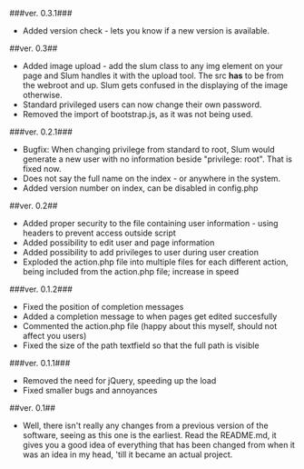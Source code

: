 ###ver. 0.3.1###
* Added version check - lets you know if a new version is available.

##ver. 0.3##
* Added image upload - add the slum class to any img element on your page and Slum handles it with the upload tool. The src **has** to be from the webroot and up. Slum gets confused in the displaying of the image otherwise.
* Standard privileged users can now change their own password.
* Removed the import of bootstrap.js, as it was not being used.

###ver. 0.2.1###
* Bugfix: When changing privilege from standard to root, Slum would generate a new user with no information beside "privilege: root". That is fixed now.
* Does not say the full name on the index - or anywhere in the system.
* Added version number on index, can be disabled in config.php

##ver. 0.2##
* Added proper security to the file containing user information - using headers to prevent access outside script
* Added possibility to edit user and page information
* Added possibility to add privileges to user during user creation
* Exploded the action.php file into multiple files for each different action, being included from the action.php file; increase in speed

###ver. 0.1.2###
* Fixed the position of completion messages
* Added a completion message to when pages get edited succesfully
* Commented the action.php file (happy about this myself, should not affect you users)
* Fixed the size of the path textfield so that the full path is visible

###ver. 0.1.1###
* Removed the need for jQuery, speeding up the load
* Fixed smaller bugs and annoyances

##ver. 0.1##
* Well, there isn't really any changes from a previous version of the software, seeing as this one is the earliest. Read the README.md, it gives you a good idea of everything that has been changed from when it was an idea in my head, 'till it became an actual project.
